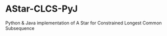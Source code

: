 # AStar-CLCS-PyJ
Python &amp; Java implementation of A Star for Constrained Longest Common Subsequence
